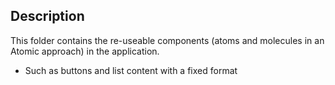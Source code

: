## Description

This folder contains the re-useable components (atoms and molecules in an Atomic approach) in the application.
 - Such as buttons and list content with a fixed format